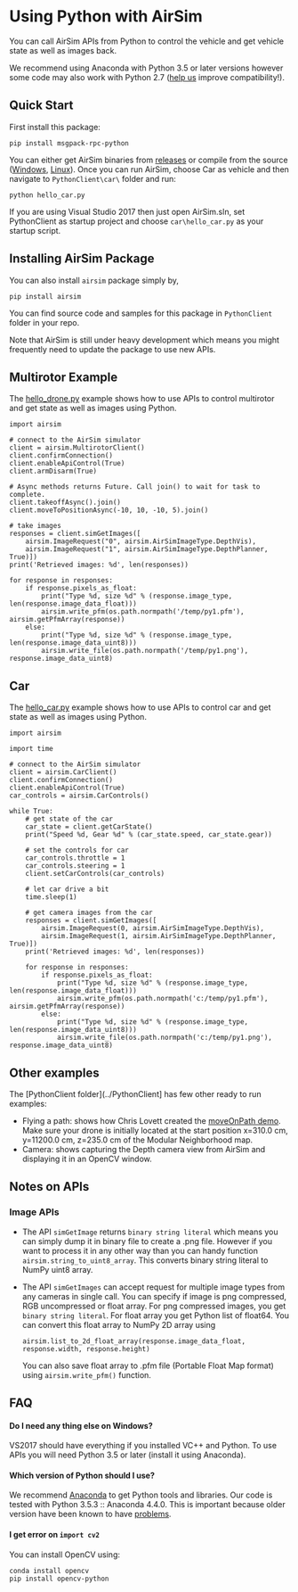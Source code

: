 # Using Python with AirSim

You can call AirSim APIs from Python to control the vehicle and get vehicle state as well as images back.  

We recommend using Anaconda with Python 3.5 or later versions however some code may also work with Python 2.7 ([help us](contributing.md) improve compatibility!).

## Quick Start
First install this package:

```
pip install msgpack-rpc-python
```

You can either get AirSim binaries from [releases](https://github.com/Microsoft/AirSim/releases) or compile from the source ([Windows](https://github.com/Microsoft/AirSim/blob/master/docs/build_windows.md), [Linux](https://github.com/Microsoft/AirSim/blob/master/docs/build_linux.md)). Once you can run AirSim, choose Car as vehicle and then navigate to `PythonClient\car\` folder and run:

```
python hello_car.py
```

If you are using Visual Studio 2017 then just open AirSim.sln, set PythonClient as startup project and choose `car\hello_car.py` as your startup script.

## Installing AirSim Package
You can also install `airsim` package simply by,

```
pip install airsim
```

You can find source code and samples for this package in `PythonClient` folder in your repo.

Note that AirSim is still under heavy development which means you might frequently need to update the package to use new APIs.

## Multirotor Example

The [hello_drone.py](../PythonClient/multirotor/hello_drone.py) example shows how to use APIs to control multirotor and get state as well as images using Python.

```
import airsim

# connect to the AirSim simulator 
client = airsim.MultirotorClient()
client.confirmConnection()
client.enableApiControl(True)
client.armDisarm(True)

# Async methods returns Future. Call join() to wait for task to complete.
client.takeoffAsync().join()
client.moveToPositionAsync(-10, 10, -10, 5).join()

# take images
responses = client.simGetImages([
    airsim.ImageRequest("0", airsim.AirSimImageType.DepthVis), 
    airsim.ImageRequest("1", airsim.AirSimImageType.DepthPlanner, True)])
print('Retrieved images: %d', len(responses))

for response in responses:
    if response.pixels_as_float:
        print("Type %d, size %d" % (response.image_type, len(response.image_data_float)))
        airsim.write_pfm(os.path.normpath('/temp/py1.pfm'), airsim.getPfmArray(response))
    else:
        print("Type %d, size %d" % (response.image_type, len(response.image_data_uint8)))
        airsim.write_file(os.path.normpath('/temp/py1.png'), response.image_data_uint8)
```

## Car

The [hello_car.py](../PythonClient/car/hello_car.py) example shows how to use APIs to control car and get state as well as images using Python.

```
import airsim

import time

# connect to the AirSim simulator 
client = airsim.CarClient()
client.confirmConnection()
client.enableApiControl(True)
car_controls = airsim.CarControls()

while True:
    # get state of the car
    car_state = client.getCarState()
    print("Speed %d, Gear %d" % (car_state.speed, car_state.gear))

    # set the controls for car
    car_controls.throttle = 1
    car_controls.steering = 1
    client.setCarControls(car_controls)

    # let car drive a bit
    time.sleep(1)

    # get camera images from the car
    responses = client.simGetImages([
        airsim.ImageRequest(0, airsim.AirSimImageType.DepthVis),
        airsim.ImageRequest(1, airsim.AirSimImageType.DepthPlanner, True)]) 
    print('Retrieved images: %d', len(responses))

    for response in responses:
        if response.pixels_as_float:
            print("Type %d, size %d" % (response.image_type, len(response.image_data_float)))
            airsim.write_pfm(os.path.normpath('c:/temp/py1.pfm'), airsim.getPfmArray(response))
        else:
            print("Type %d, size %d" % (response.image_type, len(response.image_data_uint8)))
            airsim.write_file(os.path.normpath('c:/temp/py1.png'), response.image_data_uint8)
```

## Other examples
The [PythonClient folder](../PythonClient] has few other ready to run examples:

- Flying a path: shows how Chris Lovett created the [moveOnPath demo](https://github.com/Microsoft/AirSim/wiki/moveOnPath-demo).
Make sure your drone is initially located at the start position x=310.0 cm, y=11200.0 cm, z=235.0 cm of the Modular Neighborhood map.
- Camera: shows capturing the Depth camera view from AirSim and displaying it in an OpenCV window.

## Notes on APIs

### Image APIs
- The API `simGetImage` returns `binary string literal` which means you can simply dump it in binary file to create a .png file. However if you want to process it in any other way than you can handy function `airsim.string_to_uint8_array`. This converts binary string literal to NumPy uint8 array.

- The API `simGetImages` can accept request for multiple image types from any cameras in single call. You can specify if image is png compressed, RGB uncompressed or float array. For png compressed images, you get `binary string literal`. For float array you get Python list of float64. You can convert this float array to NumPy 2D array using
    ```
    airsim.list_to_2d_float_array(response.image_data_float, response.width, response.height)
    ```
    You can also save float array to .pfm file (Portable Float Map format) using `airsim.write_pfm()` function.

## FAQ

#### Do I need any thing else on Windows?
VS2017 should have everything if you installed VC++ and Python. To use APIs you will need Python 3.5 or later (install it using Anaconda).

#### Which version of Python should I use?
We recommend [Anaconda](https://www.anaconda.com/download/) to get Python tools and libraries. Our code is tested with Python 3.5.3 :: Anaconda 4.4.0. This is important because older version have been known to have [problems](https://stackoverflow.com/a/45934992/207661).

#### I get error on `import cv2`
You can install OpenCV using:
```
conda install opencv
pip install opencv-python
```
